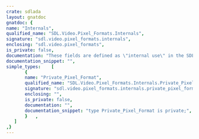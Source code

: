 ```yaml
---
crate: sdlada
layout: gnatdoc
gnatdoc: {
name: "Internals",
qualified_name: "SDL.Video.Pixel_Formats.Internals",
signature: "sdl.video.pixel_formats.internals",
enclosing: "sdl.video.pixel_formats",
is_private: false,
documentation: "These fields are defined as \"internal use\" in the SDL docs.",
documentation_snippet: "",
simple_types:    [
       {
       name: "Private_Pixel_Format",
       qualified_name: "SDL.Video.Pixel_Formats.Internals.Private_Pixel_Format",
       signature: "sdl.video.pixel_formats.internals.private_pixel_format",
       enclosing: "",
       is_private: false,
       documentation: "",
       documentation_snippet: "type Private_Pixel_Format is private;",
       }   ,
   ]
,}
---
```

